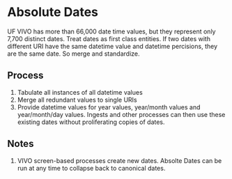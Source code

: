 # Absolute Dates

UF VIVO has more than 66,000 date time values, but they represent only 7,700 distinct dates.  Treat
dates as first class entities.  If two dates with different URI have the same datetime value and
datetime percisions, they are the same date.  So merge and standardize.

## Process

1. Tabulate all instances of all datetime values
1. Merge all redundant values to single URIs
1. Provide datetime values for year values, year/month values and year/month/day values.  Ingests and other processes can then use these existing dates without proliferating copies of dates.

## Notes

1. VIVO screen-based processes create new dates.  Absolte Dates can be run at any time to collapse back to canonical dates.

